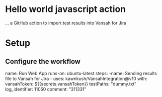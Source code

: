 # Hello world javascript action

... a GitHub action to import test results into Vansah for Jira

# Setup
## Configure the workflow

name: Run Web App
    runs-on: ubuntu-latest
    steps:
      -name: Sending results file to Vansah for Jira
      - uses: kawnkush/VansahIntegration@v10
        with:
            vansahToken: ${{secrets.vansahToken}}
            testPaths: "dummy.txt"
            log_identifier: 11050
            comment: "311331"
